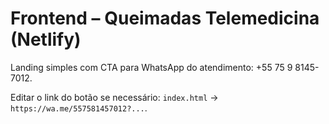 # Frontend – Queimadas Telemedicina (Netlify)

Landing simples com CTA para WhatsApp do atendimento: +55 75 9 8145-7012.

Editar o link do botão se necessário: `index.html` → `https://wa.me/557581457012?...`.
